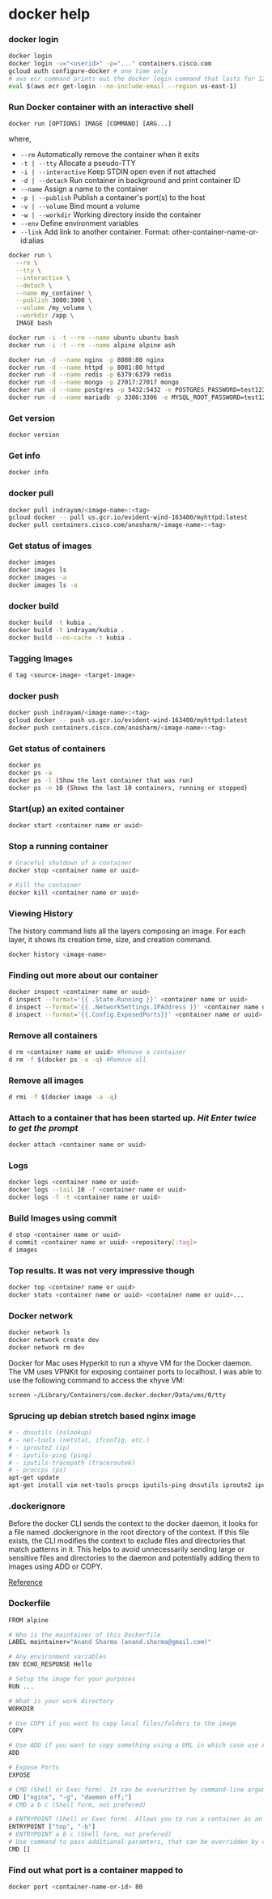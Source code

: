 # docker help

### docker login

```bash
docker login
docker login -u="<userid>" -p="..." containers.cisco.com
gcloud auth configure-docker # one time only
# aws ecr command prints out the docker login command that lasts for 12 hrs
eval $(aws ecr get-login --no-include-email --region us-east-1)
```

### Run Docker container with an interactive shell

`docker run [OPTIONS] IMAGE [COMMAND] [ARG...]`

where,

- `--rm` Automatically remove the container when it exits
- `-t | --tty` Allocate a pseudo-TTY
- `-i | --interactive` Keep STDIN open even if not attached
- `-d | --detach` Run container in background and print container ID
- `--name` Assign a name to the container
- `-p | --publish` Publish a container's port(s) to the host
- `-v | --volume` Bind mount a volume
- `-w | --workdir` Working directory inside the container
- `--env` Define environment variables
- `--link` Add link to another container. Format: other-container-name-or-id:alias

```bash
docker run \
  --rm \
  --tty \
  --interactive \
  --detach \
  --name my_container \
  --publish 3000:3000 \
  --volume /my_volume \
  --workdir /app \
  IMAGE bash

docker run -i -t --rm --name ubuntu ubuntu bash
docker run -i -t --rm --name alpine alpine ash

docker run -d --name nginx -p 8080:80 nginx
docker run -d --name httpd -p 8081:80 httpd
docker run -d --name redis -p 6379:6379 redis
docker run -d --name mongo -p 27017:27017 mongo
docker run -d --name postgres -p 5432:5432 -e POSTGRES_PASSWORD=test1234 postgres
docker run -d --name mariadb -p 3306:3306 -e MYSQL_ROOT_PASSWORD=test1234 mariadb

```

### Get version

```bash
docker version
```

### Get info

```bash
docker info
```

### docker pull

```bash
docker pull indrayam/<image-name>:<tag>
gcloud docker -- pull us.gcr.io/evident-wind-163400/myhttpd:latest
docker pull containers.cisco.com/anasharm/<image-name>:<tag>
```

### Get status of images

```bash
docker images
docker images ls
docker images -a
docker images ls -a
```

### docker build

```bash
docker build -t kubia .
docker build -t indrayam/kubia .
docker build --no-cache -t kubia .
```

### Tagging Images

```bash
d tag <source-image> <target-image>
```

### docker push

```bash
docker push indrayam/<image-name>:<tag>
gcloud docker -- push us.gcr.io/evident-wind-163400/myhttpd:latest
docker push containers.cisco.com/anasharm/<image-name>:<tag>
```

### Get status of containers

```bash
docker ps
docker ps -a
docker ps -l (Show the last container that was run)
docker ps -n 10 (Shows the last 10 containers, running or stopped)
```

### Start(up) an exited container

```bash
docker start <container name or uuid>
```

### Stop a running container

```bash
# Graceful shutdown of a container
docker stop <container name or uuid>

# Kill the container
docker kill <container name or uuid>
```

### Viewing History

The history command lists all the layers composing an image. For each layer, it shows its creation time, size, and creation command. 

```bash
docker history <image-name>
```

### Finding out more about our container

```bash
docker inspect <container name or uuid>
d inspect --format='{{ .State.Running }}' <container name or uuid>
d inspect --format='{{ .NetworkSettings.IPAddress }}' <container name or uuid>
d inspect --format='{{.Config.ExposedPorts}}' <container name or uuid>
```

### Remove all containers

```bash
d rm <container name or uuid> #Remove a container
d rm -f $(docker ps -a -q) #Remove all
```

### Remove all images

```bash
d rmi -f $(docker image -a -q)
```

### Attach to a container that has been started up. ***Hit Enter twice to get the prompt***

```bash
docker attach <container name or uuid> 
```

### Logs

```bash
docker logs <container name or uuid>
docker logs --tail 10 -f <container name or uuid>
docker logs -f -t <container name or uuid>
```

### Build Images using commit

```bash
d stop <container name or uuid>
d commit <container name or uuid> <repository[:tag]>
d images
```

### Top results. It was not very impressive though

```bash
docker top <container name or uuid>
docker stats <container name or uuid> <container name or uuid>...
```

### Docker network

```bash
docker network ls
docker network create dev
docker network rm dev
```

Docker for Mac uses Hyperkit to run a xhyve VM for the Docker daemon. The VM uses VPNKit for exposing container ports to localhost. I was able to use the following command to access the xhyve VM:

```bash
screen ~/Library/Containers/com.docker.docker/Data/vms/0/tty
```

### Sprucing up debian stretch based nginx image 

```bash
# - dnsutils (nslookup)
# - net-tools (netstat, ifconfig, etc.)
# - iproute2 (ip)
# - iputils-ping (ping)
# - iputils-tracepath (traceroute6)
# - proccps (ps)
apt-get update
apt-get install vim net-tools procps iputils-ping dnsutils iproute2 iputils-tracepath

```

### .dockerignore

Before the docker CLI sends the context to the docker daemon, it looks for a file named .dockerignore in the root directory of the context. If this file exists, the CLI modifies the context to exclude files and directories that match patterns in it. This helps to avoid unnecessarily sending large or sensitive files and directories to the daemon and potentially adding them to images using ADD or COPY.

[Reference](https://docs.docker.com/engine/reference/builder/#dockerignore-file)

### Dockerfile 

```bash
FROM alpine

# Who is the maintainer of this Dockerfile
LABEL maintainer="Anand Sharma (anand.sharma@gmail.com)"

# Any environment variables
ENV ECHO_RESPONSE Hello

# Setup the image for your purposes
RUN ...

# What is your work directory
WORKDIR

# Use COPY if you want to copy local files/folders to the image 
COPY

# Use ADD if you want to copy something using a URL in which case use ADD
ADD

# Expose Ports
EXPOSE 

# CMD (Shell or Exec form). It can be overwritten by command-line arguments to docker run
CMD ["nginx", "-g", "daemon off;"]
# CMD a b c (Shell form, not prefered)

# ENTRYPOINT (Shell or Exec form). Allows you to run a container as an executable
ENTRYPOINT ["top", "-b"]
# ENTRYPOINT a b c (Shell form, not prefered)
# Use command to pass additional paramters, that can be overridden by command-line params
CMD []
```

### Find out what port is a container mapped to

```bash
docker port <container-name-or-id> 80
```




